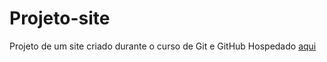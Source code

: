 # Projeto-site
 Projeto de um site criado durante o curso de Git e GitHub
Hospedado [aqui](https://rodrigosantos95.github.io/projeto-site/)
